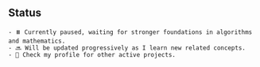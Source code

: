 ## Status
    - ⏸️ Currently paused, waiting for stronger foundations in algorithms and mathematics.  
    - 🔜 Will be updated progressively as I learn new related concepts.  
    - 📌 Check my profile for other active projects.

